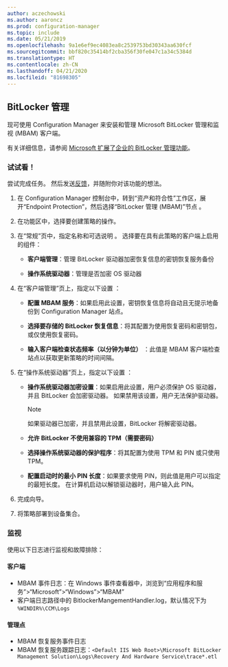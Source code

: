 ```yaml
---
author: aczechowski
ms.author: aaroncz
ms.prod: configuration-manager
ms.topic: include
ms.date: 05/21/2019
ms.openlocfilehash: 9a1e6ef9ec4083ea8c2539753bd30343aa630fcf
ms.sourcegitcommit: bbf820c35414bf2cba356f30fe047c1a34c5384d
ms.translationtype: HT
ms.contentlocale: zh-CN
ms.lasthandoff: 04/21/2020
ms.locfileid: "81698305"
---
```

## <a name="bitlocker-management"></a><a name="bkmk_bitlocker"></a> BitLocker 管理

<!--3601034-->

现可使用 Configuration Manager 来安装和管理 Microsoft BitLocker 管理和监视 (MBAM) 客户端。

有关详细信息，请参阅 [Microsoft 扩展了企业的 BitLocker 管理功能](https://techcommunity.microsoft.com/t5/Enterprise-Mobility-Security/Microsoft-expands-BitLocker-management-capabilities-for-the/ba-p/544329)。

### <a name="try-it-out"></a>试试看！

尝试完成任务。 然后发送[反馈](../../../../understand/find-help.md#product-feedback)，并随附你对该功能的想法。

1. 在 Configuration Manager 控制台中，转到“资产和符合性”工作区，展开“Endpoint Protection”，然后选择“BitLocker 管理 (MBAM)”节点    。

1. 在功能区中，选择要创建策略的操作。  

1. 在“常规”页中，指定名称和可选说明  。 选择要在具有此策略的客户端上启用的组件：  

    - **客户端管理**：管理 BitLocker 驱动器加密恢复信息的密钥恢复服务备份  

    - **操作系统驱动器**：管理是否加密 OS 驱动器

1. 在“客户端管理”页上，指定以下设置  ：

    - **配置 MBAM 服务**：如果启用此设置，密钥恢复信息将自动且无提示地备份到 Configuration Manager 站点。  

    - **选择要存储的 BitLocker 恢复信息**：将其配置为使用恢复密码和密钥包，或仅使用恢复密码。

    - **输入客户端检查状态频率（以分钟为单位）** ：此值是 MBAM 客户端检查站点以获取更新策略的时间间隔。

1. 在“操作系统驱动器”页上，指定以下设置  ：  

    - **操作系统驱动器加密设置**：如果启用此设置，用户必须保护 OS 驱动器，并且 BitLocker 会加密驱动器。 如果禁用该设置，用户无法保护驱动器。  

        > [!Note]  
        > 如果驱动器已加密，并且禁用此设置，BitLocker 将解密驱动器。  

    - **允许 BitLocker 不使用兼容的 TPM（需要密码）**

    - **选择操作系统驱动器的保护程序**：将其配置为使用 TPM 和 PIN 或只使用 TPM。

    - **配置启动时的最小 PIN 长度**：如果要求使用 PIN，则此值是用户可以指定的最短长度。 在计算机启动以解锁驱动器时，用户输入此 PIN。

1. 完成向导。

1. 将策略部署到设备集合。

### <a name="monitor"></a>监视

使用以下日志进行监视和故障排除：

#### <a name="client"></a>客户端

- MBAM 事件日志：在 Windows 事件查看器中，浏览到“应用程序和服务”>“Microsoft”>“Windows”>“MBAM”
- 客户端日志路径中的 BitlockerMangementHandler.log，默认情况下为 `%WINDIR%\CCM\Logs`

#### <a name="management-point"></a>管理点

- MBAM 恢复服务事件日志
- MBAM 恢复服务跟踪日志：`<Default IIS Web Root>\Microsoft BitLocker Management Solution\Logs\Recovery And Hardware Service\trace*.etl`
